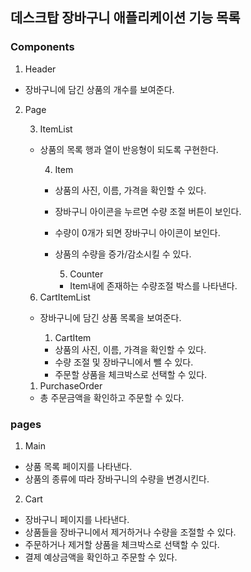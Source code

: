 ## 데스크탑 장바구니 애플리케이션 기능 목록

### Components

1. Header

- 장바구니에 담긴 상품의 개수를 보여준다.

2. Page

   3. ItemList

   - 상품의 목록 행과 열이 반응형이 되도록 구현한다.

     4. Item

     - 상품의 사진, 이름, 가격을 확인할 수 있다.
     - 장바구니 아이콘을 누르면 수량 조절 버튼이 보인다.
     - 수량이 0개가 되면 장바구니 아이콘이 보인다.
     - 상품의 수량을 증가/감소시킬 수 있다.

       5. Counter

       - Item내에 존재하는 수량조절 박스를 나타낸다.

   6. CartItemList

   - 장바구니에 담긴 상품 목록을 보여준다.

     1. CartItem

     - 상품의 사진, 이름, 가격을 확인할 수 있다.
     - 수량 조절 및 장바구니에서 뺄 수 있다.
     - 주문할 상품을 체크박스로 선택할 수 있다.

   1. PurchaseOrder

   - 총 주문금액을 확인하고 주문할 수 있다.

### pages

1. Main

- 상품 목록 페이지를 나타낸다.
- 상품의 종류에 따라 장바구니의 수량을 변경시킨다.

2. Cart

- 장바구니 페이지를 나타낸다.
- 상품들을 장바구니에서 제거하거나 수량을 조절할 수 있다.
- 주문하거나 제거할 상품을 체크박스로 선택할 수 있다.
- 결제 예상금액을 확인하고 주문할 수 있다.
